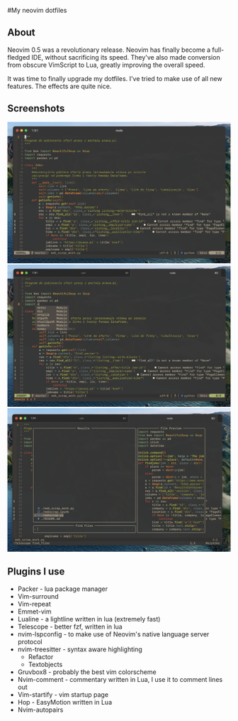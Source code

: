#My neovim dotfiles

## About

Neovim 0.5 was a revolutionary release. Neovim has finally become a full-fledged IDE, without sacrificing its speed. They've also made conversion from obscure VimScript to Lua, greatly improving the overall speed.

It was time to finally upgrade my dotfiles. I've tried to make use of all new features. The effects are quite nice.

## Screenshots

![Layout](screenshots/screen3.png)
![Language Server Protocol](screenshots/screen1.png)
![Telescope](screenshots/screen2.png)

## Plugins I use

- Packer - lua package manager
- Vim-surround
- Vim-repeat
- Emmet-vim
- Lualine - a lightline written in lua (extremely fast)
- Telescope - better fzf, written in lua
- nvim-lspconfig - to make use of Neovim's native language server protocol
- nvim-treesitter - syntax aware highlighting
    * Refactor
    * Textobjects
- Gruvbox8 - probably the best vim colorscheme
- Nvim-comment - commentary written in Lua, I use it to comment lines out
- Vim-startify - vim startup page
- Hop - EasyMotion written in Lua
- Nvim-autopairs
